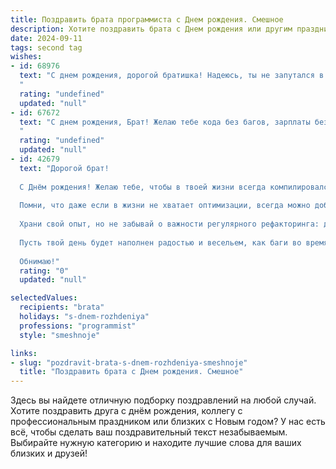 ```yaml
---
title: Поздравить брата программиста c Днем рождения. Смешное
description: Хотите поздравить брата c Днем рождения или другим праздником? Наш ИИ создаст незабываемое поздравление, а вы обязательно выделитесь среди других.  
date: 2024-09-11
tags: second tag
wishes:
- id: 68976
  text: "С днем рождения, дорогой братишка! Надеюсь, ты не запутался в коде своего возраста, а твоя жизнь полна не багов, а крутых фич!
  "
  rating: "undefined"
  updated: "null"
- id: 67672
  text: "С днем рождения, Брат! Желаю тебе кода без багов, зарплаты без багов, и жизни без багов (ну, почти без багов). Пусть твой мир будет полон 0 и 1, но только не 0% скидки на любимые гаджеты! 😜
  "
  rating: "undefined"
  updated: "null"
- id: 42679
  text: "Дорогой брат!
  
  С Днём рождения! Желаю тебе, чтобы в твоей жизни всегда компилировался только радостный код, а баги обходили стороной! Пусть все твои проекты становятся успешными, как тот раз, когда ты случайно убрал все пробелы в своём коде и он заработал!
  
  Помни, что даже если в жизни не хватает оптимизации, всегда можно добавить несколько ярких событий и немного веселья в циклы! Желаю твоему алгоритму счастья всегда возвращать значение true, а дедлайны пусть отодвигаются на неопределённый срок!
  
  Храни свой опыт, но не забывай о важности регулярного рефакторинга: делай перерывы, гуляй на свежем воздухе и время от времени обновляй прошивку своих друзей!
  
  Пусть твой день будет наполнен радостью и весельем, как баги во время мощной отладки! С праздником тебя, кодер!
  
  Обнимаю!"
  rating: "0"
  updated: "null"

selectedValues:
  recipients: "brata"
  holidays: "s-dnem-rozhdeniya"
  professions: "programmist"
  style: "smeshnoje"

links:
- slug: "pozdravit-brata-s-dnem-rozhdeniya-smeshnoje"
  title: "Поздравить брата c Днем рождения. Смешное"
---
```


Здесь вы найдете отличную подборку поздравлений на любой случай. 
Хотите поздравить друга с днём рождения, коллегу с профессиональным праздником или близких с Новым годом? У нас есть всё, чтобы сделать ваш поздравительный текст незабываемым. Выбирайте нужную категорию и находите лучшие слова для ваших близких и друзей!
